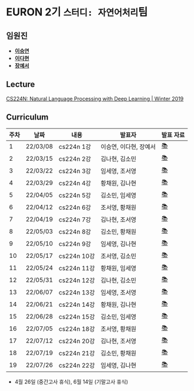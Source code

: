 # EURON 2기 `스터디: 자연어처리`팀

## 임원진
- **[이승연](https://github.com/win2dvp21)**
- **[이다현](https://github.com/hopebii)**
- **[장예서](https://github.com/yesyeseo)**


## Lecture
[CS224N: Natural Language Processing with Deep Learning | Winter 2019](https://www.youtube.com/playlist?list=PLoROMvodv4rOhcuXMZkNm7j3fVwBBY42z)


## Curriculum

| 주차 | 날짜 | 내용 | 발표자 | 발표 자료|
|---|---|---|---|---|
|1|22/03/08|cs224n 1강|이승연, 이다현, 장예서|[📚](NLP_week1.pdf)|
|2|22/03/15|cs224n 2강|김나현, 김소민|[📚]()|
|3|22/03/22|cs224n 3강|임세영, 조서영|[📚]()|
|4|22/03/29|cs224n 4강|황채원, 김나현|[📚]()|
|5|22/04/05|cs224n 5강|김소민, 임세영|[📚]()|
|6|22/04/12|cs224n 6강|조서영, 황채원|[📚]()|
|7|22/04/19|cs224n 7강|김나현, 조서영|[📚]()|
|8|22/05/03|cs224n 8강|김소민, 황채원|[📚]()|
|9|22/05/10|cs224n 9강|임세영, 김나현|[📚]()|
|10|22/05/17|cs224n 10강|조서영, 김소민|[📚]()|
|11|22/05/24|cs224n 11강|황채원, 임세영|[📚]()|
|12|22/05/31|cs224n 12강|김나현, 김소민|[📚]()|
|13|22/06/07|cs224n 13강|임세영, 조서영|[📚]()|
|14|22/06/21|cs224n 14강|황채원, 김나현|[📚]()|
|15|22/06/28|cs224n 15강|김소민, 임세영|[📚]()|
|16|22/07/05|cs224n 18강|조서영, 황채원|[📚]()|
|17|22/07/12|cs224n 20강|김나현, 조서영|[📚]()|
|18|22/07/19|cs224n 21강|김소민, 황채원|[📚]()|
|19|22/07/26|cs224n 22강|임세영, 김나현|[📚]()|

* 4월 26일 (중간고사 휴식), 6월 14일 (기말고사 휴식)
